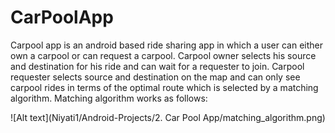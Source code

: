 # CarPoolApp

Carpool app is an android based ride sharing app in which a user can either own a carpool or can request a carpool. Carpool owner selects his source and destination for his ride and can wait for a requester to join. Carpool requester selects source and destination on the map and can only see carpool rides in terms of the optimal route which is selected by a matching algorithm. Matching algorithm works as follows: 

![Alt text](Niyati1/Android-Projects/2. Car Pool App/matching_algorithm.png)

